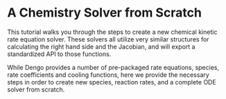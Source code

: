 A Chemistry Solver from Scratch
================================

This tutorial walks you through the steps to create a new chemical kinetic rate
equation solver.  These solvers all utilize very similar structures for
calculating the right hand side and the Jacobian, and will export a
standardized API to those functions.  

While Dengo provides a number of pre-packaged rate equations, species, rate
coefficients and cooling functions, here we provide the necessary steps in
order to create new species, reaction rates, and a complete ODE solver from scratch.

```{tableofcontents}
```
